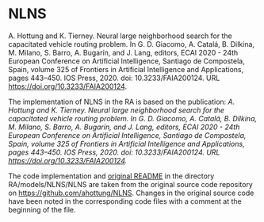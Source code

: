 # NLNS
A. Hottung and K. Tierney. Neural large neighborhood search for the capacitated vehicle routing
problem. In G. D. Giacomo, A. Catalá, B. Dilkina, M. Milano, S. Barro, A. Bugarín, and
J. Lang, editors, ECAI 2020 - 24th European Conference on Artificial Intelligence, Santiago de
Compostela, Spain, volume 325 of Frontiers in Artificial Intelligence and Applications, pages
443–450. IOS Press, 2020. doi: 10.3233/FAIA200124. URL https://doi.org/10.3233/FAIA200124.

The implementation of NLNS in the RA is based on the publication: 
_A. Hottung and K. Tierney. Neural large neighborhood search for the capacitated vehicle routing
problem. In G. D. Giacomo, A. Catalá, B. Dilkina, M. Milano, S. Barro, A. Bugarín, and
J. Lang, editors, ECAI 2020 - 24th European Conference on Artificial Intelligence, Santiago de
Compostela, Spain, volume 325 of Frontiers in Artificial Intelligence and Applications, pages
443–450. IOS Press, 2020. doi: 10.3233/FAIA200124. 
URL https://doi.org/10.3233/FAIA200124._

 The code implementation and [original README](RA/models/NLNS/NLNS/readme.md) in the
directory RA/models/NLNS/NLNS are taken from the original source code repository 
on https://github.com/ahottung/NLNS. 
Changes in the original source code have been noted in the corresponding code files 
with a comment at the beginning of the file.